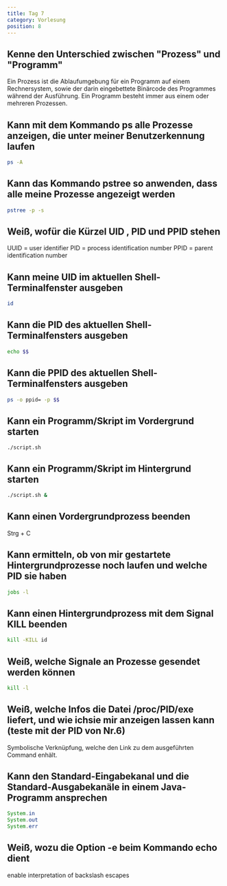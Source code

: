```yaml
---
title: Tag 7
category: Vorlesung
position: 8
---
```

## Kenne den Unterschied zwischen "Prozess" und "Programm"

Ein Prozess ist die Ablaufumgebung für ein Programm auf einem Rechnersystem, sowie der darin eingebettete Binärcode des Programmes während der Ausführung.
Ein Programm besteht immer aus einem oder mehreren Prozessen.

## Kann mit dem Kommando ps alle Prozesse anzeigen, die unter meiner Benutzerkennung laufen

```bash
ps -A
```

## Kann das Kommando pstree so anwenden, dass alle meine Prozesse angezeigt werden

```bash
pstree -p -s
```

## Weiß, wofür die Kürzel UID , PID und PPID stehen

UUID = user identifier
PID =  process identification number
PPID = parent identification number

## Kann meine UID im aktuellen Shell-Terminalfenster ausgeben

```bash
id
```

## Kann die PID des aktuellen Shell-Terminalfensters ausgeben

```bash
echo $$
```

## Kann die PPID des aktuellen Shell-Terminalfensters ausgeben

```bash
ps -o ppid= -p $$
```

## Kann ein Programm/Skript im Vordergrund starten

```
./script.sh
```

## Kann ein Programm/Skript im Hintergrund starten

```bash
./script.sh &
```

## Kann einen Vordergrundprozess beenden

Strg + C

## Kann ermitteln, ob von mir gestartete Hintergrundprozesse noch laufen und welche PID sie haben

```bash
jobs -l
```

## Kann einen Hintergrundprozess mit dem Signal KILL beenden

```bash
kill -KILL id
```

## Weiß, welche Signale an Prozesse gesendet werden können

```bash
kill -l
```

## Weiß, welche Infos die Datei /proc/PID/exe liefert, und wie ichsie mir anzeigen lassen kann (teste mit der PID von Nr.6)

Symbolische Verknüpfung, welche den Link zu dem ausgeführten Command enhält.

## Kann den Standard-Eingabekanal und die Standard-Ausgabekanäle in einem Java-Programm ansprechen

```java
System.in
System.out
System.err
```

## Weiß, wozu die Option -e beim Kommando echo dient

enable interpretation of backslash escapes
